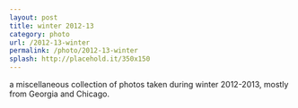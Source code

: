 ```yaml
---
layout: post
title: winter 2012-13
category: photo
url: /2012-13-winter
permalink: /photo/2012-13-winter
splash: http://placehold.it/350x150
---
```


a miscellaneous collection of photos taken during winter 2012-2013, mostly from Georgia and Chicago. 